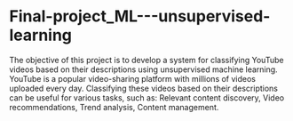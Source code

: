 # Final-project_ML---unsupervised-learning
The objective of this project is to develop a system for classifying YouTube videos based on their descriptions using unsupervised machine learning.
YouTube is a popular video-sharing platform with millions of videos uploaded every day. Classifying these videos based on their descriptions can be useful for various tasks, such as: Relevant content discovery, Video recommendations, Trend analysis, Content management.
